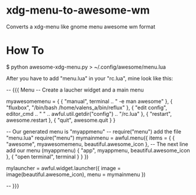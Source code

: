 xdg-menu-to-awesome-wm
======================

Converts a xdg-menu like gnome menu awesome wm format

How To
======================
$ python awesome-xdg-menu.py > ~/.config/awesome/menu.lua

After you have to add "menu.lua" in your "rc.lua", mine look like this:

-- {{{ Menu
-- Create a laucher widget and a main menu

myawesomemenu = {
   { "manual", terminal .. " -e man awesome" },
   { "fluxbox", "/bin/bash /home/valens_a/bin/reflux" },
   { "edit config", editor_cmd .. " " .. awful.util.getdir("config") .. "/rc.lua" },
   { "restart", awesome.restart },
   { "quit", awesome.quit }
}

-- Our generated menu is "myappmenu"
-- require("menu") add the file "menu.lua"
require("menu")
mymainmenu = awful.menu({ items = { { "awesome", myawesomemenu, beautiful.awesome_icon },
-- The next line add our menu (myappmenu)
	        	  	    { "app", myappmenu, beautiful.awesome_icon },
                                    { "open terminal", terminal }
                                  }
                        })

mylauncher = awful.widget.launcher({ image = image(beautiful.awesome_icon),
                                     menu = mymainmenu })


-- }}}
